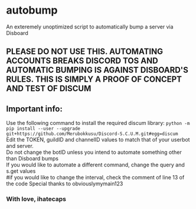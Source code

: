 # autobump
An exteremely unoptimized script to automatically bump a server via Disboard

## PLEASE DO NOT USE THIS. AUTOMATING ACCOUNTS BREAKS DISCORD TOS AND AUTOMATIC BUMPING IS AGAINST DISBOARD'S RULES. THIS IS SIMPLY A PROOF OF CONCEPT AND TEST OF DISCUM  

## Important info:
Use the following command to install the required discum library: ```python -m pip install --user --upgrade git+https://github.com/Merubokkusu/Discord-S.C.U.M.git#egg=discum```  
Edit the TOKEN, guildID and channelID values to match that of your userbot and server.  
Do not change the botID unless you intend to automate something other than Disboard bumps  
If you would like to automate a different command, change the query and s.get values  
#if you would like to change the interval, check the comment of line 13 of the code
Special thanks to obviouslymymain123  

### With love, ihatecaps
